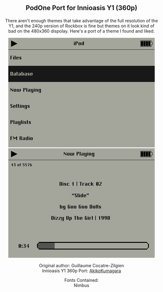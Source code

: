 ## <p align=center>PodOne Port for Innioasis Y1 (360p)</p>

<p align=center>There aren't enough themes that take advantage of the full resolution of the Y1, and the 240p version of Rockbox is fine but themes on it look kind of bad on the 480x360 dispolay.
Here's a port of a theme I found and liked.</p>

<p align=center><img src="./images/sbs.png" alt="The Main Menu"/> <img src="./images/wps.png" alt="The Player Screen"/></center></p>

<p align=center>Original author: Guillaume Cocatre-Zilgien <gcocatre@gmail.com></br>
Innioasis Y1 360p Port: <a href=https://github.com/AkikoKumagara>AkikoKumagara</a>

<p align=center>Fonts Contained:</br>
Nimbus